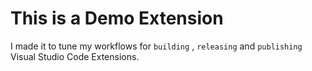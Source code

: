 # This is a Demo Extension

I made it to tune my workflows for `building` , `releasing` and `publishing` Visual Studio Code Extensions.
